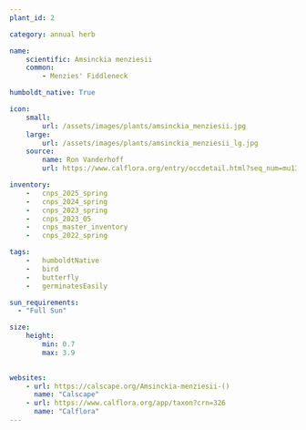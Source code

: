 ```yaml
---
plant_id: 2

category: annual herb

name: 
    scientific: Amsinckia menziesii
    common: 
        - Menzies' Fiddleneck 

humboldt_native: True

icon: 
    small: 
        url: /assets/images/plants/amsinckia_menziesii.jpg 
    large: 
        url: /assets/images/plants/amsinckia_menziesii_lg.jpg 
    source: 
        name: Ron Vanderhoff 
        url: https://www.calflora.org/entry/occdetail.html?seq_num=mu13475 

inventory: 
    -   cnps_2025_spring
    -   cnps_2024_spring
    -   cnps_2023_spring
    -   cnps_2023_05 
    -   cnps_master_inventory
    -   cnps_2022_spring

tags:  
    -   humboldtNative
    -   bird
    -   butterfly
    -   germinatesEasily

sun_requirements:
  - "Full Sun"

size:
    height: 
        min: 0.7
        max: 3.9
 

websites:
    - url: https://calscape.org/Amsinckia-menziesii-() 
      name: "Calscape"
    - url: https://www.calflora.org/app/taxon?crn=326
      name: "Calflora"
---
```

